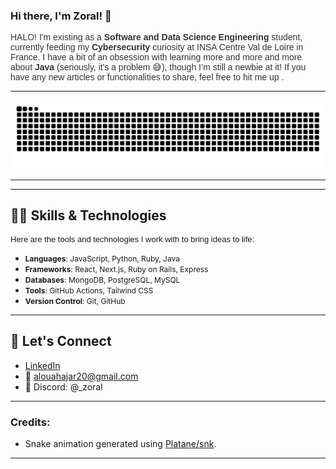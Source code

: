 

### **Hi there, I'm Zoral!** 👋

<!-- Embedded style for a funky font -->
<p style="font-size: 14px; font-family: 'Cabinet Grotesk', sans-serif; color: #333;">
  HALO! I'm existing as a <strong>Software and Data Science Engineering</strong> student, currently feeding my <strong>Cybersecurity</strong> curiosity at INSA Centre Val de Loire in France. I have a bit of an obsession with learning more and more and more about <strong>Java</strong> (seriously, it's a problem 😅), though I’m still a newbie at it! If you have any new articles or functionalities to share, feel free to hit me up .
</p>




---


<picture>
  <source media="(prefers-color-scheme: dark)" srcset="https://raw.githubusercontent.com/itsZORAL1/itsZORAL1/gh-pages/dist/github-snake-dark.svg" />
  <source media="(prefers-color-scheme: light)" srcset="https://raw.githubusercontent.com/itsZORAL1/itsZORAL1/gh-pages/dist/github-snake.svg" />
  <img alt="github-snake" src="https://raw.githubusercontent.com/itsZORAL1/itsZORAL1/gh-pages/dist/github-snake.svg" />
</picture>

---



---

## 🧑‍💻 **Skills & Technologies**

<p style="font-size: 13px; font-family: 'Cabinet Grotesk', sans-serif;">
  Here are the tools and technologies I work with to bring ideas to life:
</p>

- <span style="font-size: 12px;">**Languages**: JavaScript, Python, Ruby, Java</span>
- <span style="font-size: 12px;">**Frameworks**: React, Next.js, Ruby on Rails, Express</span>
- <span style="font-size: 12px;">**Databases**: MongoDB, PostgreSQL, MySQL</span>
- <span style="font-size: 12px;">**Tools**: GitHub Actions, Tailwind CSS</span>
- <span style="font-size: 12px;">**Version Control**: Git, GitHub</span>

---


## 🌟 **Let's Connect**
- [LinkedIn](https://www.linkedin.com/in/hajaraloua-759502247/)
- 📧 alouahajar20@gmail.com
- 💬 Discord: @_zoral

---

### Credits:
- Snake animation generated using [Platane/snk](https://github.com/Platane/snk).

---


